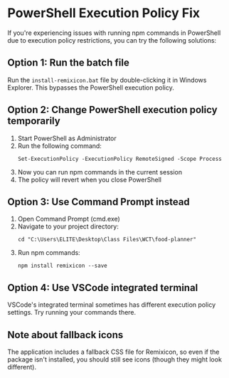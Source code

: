 # PowerShell Execution Policy Fix

If you're experiencing issues with running npm commands in PowerShell due to execution policy restrictions, you can try the following solutions:

## Option 1: Run the batch file

Run the `install-remixicon.bat` file by double-clicking it in Windows Explorer. This bypasses the PowerShell execution policy.

## Option 2: Change PowerShell execution policy temporarily

1. Start PowerShell as Administrator
2. Run the following command:
   ```
   Set-ExecutionPolicy -ExecutionPolicy RemoteSigned -Scope Process
   ```
3. Now you can run npm commands in the current session
4. The policy will revert when you close PowerShell

## Option 3: Use Command Prompt instead

1. Open Command Prompt (cmd.exe)
2. Navigate to your project directory:
   ```
   cd "C:\Users\ELITE\Desktop\Class Files\WCT\food-planner"
   ```
3. Run npm commands:
   ```
   npm install remixicon --save
   ```

## Option 4: Use VSCode integrated terminal

VSCode's integrated terminal sometimes has different execution policy settings. Try running your commands there.

## Note about fallback icons

The application includes a fallback CSS file for Remixicon, so even if the package isn't installed, you should still see icons (though they might look different).

